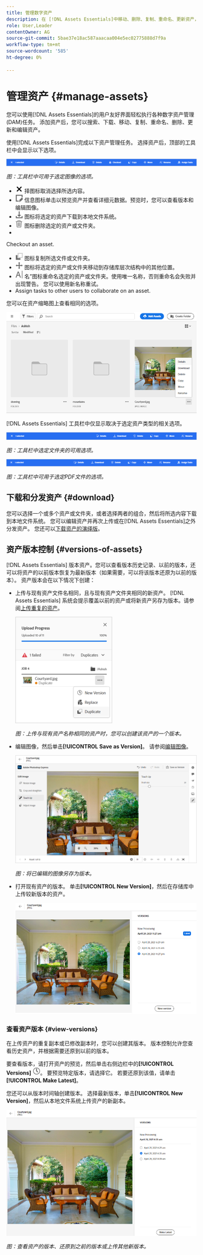 ```yaml
---
title: 管理数字资产
description: 在 [!DNL Assets Essentials]中移动、删除、复制、重命名、更新资产，以及对其进行版本更新。
role: User,Leader
contentOwner: AG
source-git-commit: 5bae37e18ac587aaacaa004e5ec02775888d7f9a
workflow-type: tm+mt
source-wordcount: '585'
ht-degree: 0%

---
```



# 管理资产 {#manage-assets}

您可以使用[!DNL Assets Essentials]的用户友好界面轻松执行各种数字资产管理(DAM)任务。 添加资产后，您可以搜索、下载、移动、复制、重命名、删除、更新和编辑资产。

使用[!DNL Assets Essentials]完成以下资产管理任务。 选择资产后，顶部的工具栏中会显示以下选项。

![选择资产时的工具栏选项](assets/toolbar-image-selected.png)

*图：工具栏中可用于选定图像的选项。*

* ![取消选](assets/do-not-localize/close-icon.png) 择图标取消选择所选内容。
* ![详细](assets/do-not-localize/edit-in-icon.png) 信息图标单击以预览资产并查看详细元数据。预览时，您可以查看版本和编辑图像。
* ![下载](assets/do-not-localize/download-icon.png) 图标将选定的资产下载到本地文件系统。
* ![删除](assets/do-not-localize/delete-icon.png) 图标删除选定的资产或文件夹。
* 

   <!-- ![checkout icon](assets/do-not-localize/checkout-icon.png) --> Checkout an asset.
* ![复制](assets/do-not-localize/copy-icon.png) 图标复制所选文件或文件夹。
* ![移动](assets/do-not-localize/move-icon.png) 图标将选定的资产或文件夹移动到存储库层次结构中的其他位置。
* ![“重命](assets/do-not-localize/rename-icon.png) 名”图标重命名选定的资产或文件夹。使用唯一名称，否则重命名会失败并出现警告。 您可以使用新名称重试。
* 
   <!-- ![assign task icon](assets/do-not-localize/assign-task-icon.png) --> Assign tasks to other users to collaborate on an asset.

您可以在资产缩略图上查看相同的选项。

![用于管理资产的资产缩略图的选项](assets/options-on-thumbnail.png)

[!DNL Assets Essentials] 工具栏中仅显示取决于选定资产类型的相关选项。

![选择资产时的工具栏选项](assets/toolbar-folder-selected.png)

*图：工具栏中选定文件夹的可用选项。*

![选择资产时的工具栏选项](assets/toolbar-pdf-selected.png)

*图：工具栏中可用于选定PDF文件的选项。*

## 下载和分发资产 {#download}

您可以选择一个或多个资产或文件夹，或者选择两者的组合，然后将所选内容下载到本地文件系统。 您可以编辑资产并再次上传或在[!DNL Assets Essentials]之外分发资产。 您还可以[下载资产的演绎版](/help/add-delete.md#renditions)。

## 资产版本控制 {#versions-of-assets}

<!-- 
TBD: query for engineering: How many versions are maintained. What happens when we reach that limit? Are old versions automatically removed? -->

[!DNL Assets Essentials] 版本资产。您可以查看版本历史记录、以前的版本，还可以将资产的以前版本恢复为最新版本（如果需要，可以将该版本还原为以前的版本）。 资产版本会在以下情况下创建：

* 上传与现有资产文件名相同，且与现有资产文件夹相同的新资产。 [!DNL Assets Essentials] 系统会提示覆盖以前的资产或将新资产另存为版本。请参阅[上传重复的资产](/help/add-delete.md#resolve-upload-fails)。

   ![上传时创建版本](assets/uploads-manage-duplicates.png)

   *图：上传与现有资产名称相同的资产时，您可以创建该资产的一个版本。*

* 编辑图像，然后单击&#x200B;**[!UICONTROL Save as Version]**。 请参阅[编辑图像](/help/edit-images.md)。

   ![将编辑的图像另存为版本](assets/edit-image2.png)

   *图：将已编辑的图像另存为版本。*

* 打开现有资产的版本。 单击&#x200B;**[!UICONTROL New Version]**，然后在存储库中上传较新版本的资产。

   ![用于从版本历史记录上传资产新版本的选项](assets/view-asset-versions2.png)

### 查看资产版本 {#view-versions}

在上传资产的重复副本或已修改副本时，您可以创建其版本。 版本控制允许您查看历史资产，并根据需要还原到以前的版本。

要查看版本，请打开资产的预览，然后单击右侧边栏中的&#x200B;**[!UICONTROL Versions]** ![版本图标](assets/do-not-localize/versions-clock-icon.png)。 要预览特定版本，请选择它。 若要还原到该值，请单击&#x200B;**[!UICONTROL Make Latest]**。

您还可以从版本时间轴创建版本。 选择最新版本，单击&#x200B;**[!UICONTROL New Version]**，然后从本地文件系统上传资产的新副本。

![查看资产版本](assets/view-asset-versions1.png)

*图：查看资产的版本、还原到之前的版本或上传其他新版本。*
